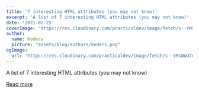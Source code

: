 ```yaml
---
title: '7 interesting HTML attributes (you may not know)'
excerpt: 'A list of 7 interesting HTML attributes (you may not know)'
date: '2021-02-25'
coverImage: 'https://res.cloudinary.com/practicaldev/image/fetch/s--YMsNuO7c--/c_imagga_scale,f_auto,fl_progressive,h_420,q_auto,w_1000/https://dev-to-uploads.s3.amazonaws.com/uploads/articles/kzhw0prq22yzyrrssf84.png'
author:
  name: Koders
  picture: "assets/blog/authors/koders.png"
ogImage:
  url: 'https://res.cloudinary.com/practicaldev/image/fetch/s--YMsNuO7c--/c_imagga_scale,f_auto,fl_progressive,h_420,q_auto,w_1000/https://dev-to-uploads.s3.amazonaws.com/uploads/articles/kzhw0prq22yzyrrssf84.png'
---
```


A list of 7 interesting HTML attributes (you may not know)

[Read more](https://dev.to/alvaromontoro/7-interesting-html-attributes-you-may-not-know-58j0)
